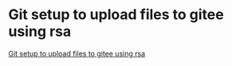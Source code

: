 # Git setup to upload files to gitee using rsa
[Git setup to upload files to gitee using rsa](https://aiwithcloud.com/2022/09/15/git_setup_to_upload_files_to_gitee_using_rsa/)